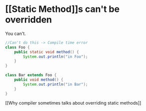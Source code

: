 # [[Static Method]]s can't be overridden

You can't.

```java
//Can't do this -> Compile time error
class Foo {
    public static void method() {
        System.out.println("in Foo");
    }
}
 
class Bar extends Foo {
    public void method() {
        System.out.println("in Bar");
    }
}
```

[[Why compiler sometimes talks about overriding static methods]]
